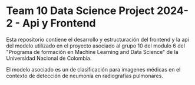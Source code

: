 # Team 10 Data Science Project 2024-2 - Api y Frontend

Esta repositorio contiene el desarrollo y estructuración del frontend y la api del modelo utilizado en el proyecto asociado al grupo 10 del modulo 6 del "Programa de formación en Machine Learning and Data Science" de la Universidad Nacional de Colombia.

El modelo asociado es un de clasificación para imagenes médicas en el contexto de detección de neumonía en radiografías pulmonares.
